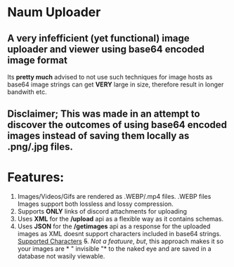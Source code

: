 # Naum Uploader

## A very infefficient (yet functional) image uploader and viewer using base64 encoded image format

Its **pretty much** advised to not use such techniques for image hosts as base64 image strings can get **VERY** large in size, therefore result in longer bandwith etc.


## Disclaimer; This was made in an attempt to discover the outcomes of using base64 encoded images instead of saving them locally as .png/.jpg files.

# Features:

1. Images/Videos/Gifs are rendered as .WEBP/.mp4 files. .WEBP files Images support both lossless and lossy compression. 
2. Supports **ONLY** links of discord attachments for uploading
3. Uses **XML** for the **/upload** api as a flexible way as it contains schemas.
4. Uses **JSON** for the **/getimages** api as a response for the uploaded images as XML doesnt support characters included in base64 strings. [Supported Characters](https://en.wikipedia.org/wiki/List_of_XML_and_HTML_character_entity_references)
~~5~~. *Not a featuure*, *but*, this approach makes it so your images are * " invisible "* to the naked eye and are saved in a database not wasily viewable.
